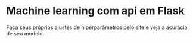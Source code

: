 # Machine learning com api em Flask

Faça seus próprios ajustes de hiperparâmetros pelo site e veja a acurácia de seu modelo.
